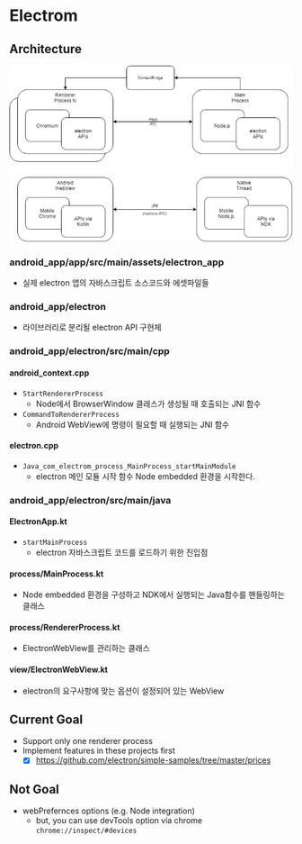 # Electrom
## Architecture
![architecture](./assets/architecture1.png)

### android_app/app/src/main/assets/electron_app
- 실제 electron 앱의 자바스크립트 소스코드와 에셋파일들

### android_app/electron
- 라이브러리로 분리될 electron API 구현체

### android_app/electron/src/main/cpp
#### android_context.cpp
- `StartRendererProcess`
    - Node에서 BrowserWindow 클래스가 생성될 때 호출되는 JNI 함수
- `CommandToRendererProcess`
    - Android WebView에 명령이 필요할 때 실행되는 JNI 함수

#### electron.cpp
- `Java_com_electrom_process_MainProcess_startMainModule`
    - electron 메인 모듈 시작 함수 Node embedded 환경을 시작한다.

### android_app/electron/src/main/java
#### ElectronApp.kt
- `startMainProcess`
    - electron 자바스크립트 코드를 로드하기 위한 진입점

#### process/MainProcess.kt
- Node embedded 환경을 구성하고 NDK에서 실행되는 Java함수를 핸들링하는 클래스

#### process/RendererProcess.kt
- ElectronWebView를 관리하는 클래스

#### view/ElectronWebView.kt
- electron의 요구사항에 맞는 옵션이 설정되어 있는 WebView

## Current Goal
- Support only one renderer process
- Implement features in these projects first
    - [x] https://github.com/electron/simple-samples/tree/master/prices

## Not Goal
- webPrefernces options (e.g. Node integration)
    - but, you can use devTools option via chrome `chrome://inspect/#devices`
